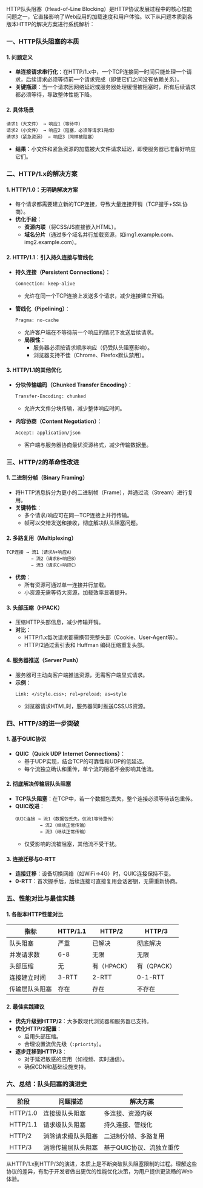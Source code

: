 HTTP队头阻塞（Head-of-Line Blocking）是HTTP协议发展过程中的核心性能问题之一，它直接影响了Web应用的加载速度和用户体验。以下从问题本质到各版本HTTP的解决方案进行系统解析：

### 一、HTTP队头阻塞的本质

#### 1. **问题定义**

- **单连接请求串行化**：在HTTP/1.x中，一个TCP连接同一时间只能处理一个请求，后续请求必须等待前一个请求完成（即使它们之间没有依赖关系）。
- **关键瓶颈**：当一个请求因网络延迟或服务器处理缓慢被阻塞时，所有后续请求都必须等待，导致整体性能下降。

#### 2. **具体场景**

```
请求1（大文件） → 响应1（等待中）
请求2（小文件） → 响应2（阻塞，必须等请求1完成）
请求3（紧急资源） → 响应3（同样被阻塞）
```

- **结果**：小文件和紧急资源的加载被大文件请求延迟，即使服务器已准备好响应它们。

### 二、HTTP/1.x的解决方案

#### 1. **HTTP/1.0：无明确解决方案**

- 每个请求都需要建立新的TCP连接，导致大量连接开销（TCP握手+SSL协商）。
- **优化手段**：
  - **资源内联**（将CSS/JS直接嵌入HTML）。
  - **域名分片**（通过多个域名并行加载资源，如img1.example.com、img2.example.com）。

#### 2. **HTTP/1.1：引入持久连接与管线化**

- **持久连接（Persistent Connections）**：

  ```http
  Connection: keep-alive
  ```

  - 允许在同一个TCP连接上发送多个请求，减少连接建立开销。

- **管线化（Pipelining）**：
  ```http
  Pragma: no-cache
  ```
  - 允许客户端在不等待前一个响应的情况下发送后续请求。
  - **局限性**：
    - 服务器必须按请求顺序响应（仍受队头阻塞影响）。
    - 浏览器支持不佳（Chrome、Firefox默认禁用）。

#### 3. **HTTP/1.1的其他优化**

- **分块传输编码（Chunked Transfer Encoding）**：

  ```http
  Transfer-Encoding: chunked
  ```

  - 允许大文件分块传输，减少整体响应时间。

- **内容协商（Content Negotiation）**：
  ```http
  Accept: application/json
  ```
  - 客户端与服务器协商最优资源格式，减少传输数据量。

### 三、HTTP/2的革命性改进

#### 1. **二进制分帧（Binary Framing）**

- 将HTTP消息拆分为更小的二进制帧（Frame），并通过流（Stream）进行复用。
- **关键特性**：
  - 多个请求/响应可在同一TCP连接上并行传输。
  - 帧可以交错发送和接收，彻底解决队头阻塞问题。

#### 2. **多路复用（Multiplexing）**

```
TCP连接 → 流1（请求A+响应A）
         → 流2（请求B+响应B）
         → 流3（请求C+响应C）
```

- **优势**：
  - 所有资源可通过单一连接并行加载。
  - 小资源无需等待大资源，加载效率显著提升。

#### 3. **头部压缩（HPACK）**

- 压缩HTTP头部信息，减少传输开销。
- **对比**：
  - HTTP/1.x每次请求都需携带完整头部（Cookie、User-Agent等）。
  - HTTP/2通过索引表和 Huffman 编码压缩重复头部。

#### 4. **服务器推送（Server Push）**

- 服务器可主动向客户端推送资源，无需客户端显式请求。
- **示例**：
  ```http
  Link: </style.css>; rel=preload; as=style
  ```
  - 浏览器请求HTML时，服务器同时推送CSS/JS资源。

### 四、HTTP/3的进一步突破

#### 1. **基于QUIC协议**

- **QUIC（Quick UDP Internet Connections）**：
  - 基于UDP实现，结合TCP的可靠性和UDP的低延迟。
  - 每个流独立确认和重传，单个流的阻塞不会影响其他流。

#### 2. **彻底解决传输层队头阻塞**

- **TCP队头阻塞**：在TCP中，若一个数据包丢失，整个连接必须等待该包重传。
- **QUIC改进**：
  ```
  QUIC连接 → 流1（数据包丢失，仅流1等待重传）
           → 流2（继续正常传输）
           → 流3（继续正常传输）
  ```
  - 仅受影响的流被阻塞，其他流不受干扰。

#### 3. **连接迁移与0-RTT**

- **连接迁移**：设备切换网络（如WiFi→4G）时，QUIC连接保持不变。
- **0-RTT**：首次握手后，后续连接可直接复用会话密钥，无需重新协商。

### 五、性能对比与最佳实践

#### 1. **各版本HTTP性能对比**

| 指标           | HTTP/1.1 | HTTP/2      | HTTP/3      |
| -------------- | -------- | ----------- | ----------- |
| 队头阻塞       | 严重     | 已解决      | 彻底解决    |
| 并发请求数     | 6-8      | 无限        | 无限        |
| 头部压缩       | 无       | 有（HPACK） | 有（QPACK） |
| 连接建立时间   | 3-RTT    | 2-RTT       | 0-1-RTT     |
| 传输层队头阻塞 | 存在     | 存在        | 不存在      |

#### 2. **最佳实践建议**

- **优先升级到HTTP/2**：大多数现代浏览器和服务器已支持。
- **优化HTTP/2配置**：
  - 启用头部压缩。
  - 合理设置流优先级（`:priority`）。
- **逐步迁移到HTTP/3**：
  - 对于延迟敏感的应用（如视频、实时通信）。
  - 确保CDN和基础设施支持。

### 六、总结：队头阻塞的演进史

| 阶段     | 问题描述           | 解决方案                 |
| -------- | ------------------ | ------------------------ |
| HTTP/1.0 | 连接级队头阻塞     | 多连接、资源内联         |
| HTTP/1.1 | 请求级队头阻塞     | 持久连接、管线化         |
| HTTP/2   | 消除请求级队头阻塞 | 二进制分帧、多路复用     |
| HTTP/3   | 消除传输层队头阻塞 | 基于QUIC协议、流独立重传 |

从HTTP/1.x到HTTP/3的演进，本质上是不断突破队头阻塞限制的过程。理解这些协议的差异，有助于开发者做出更优的性能优化决策，为用户提供更流畅的Web体验。
